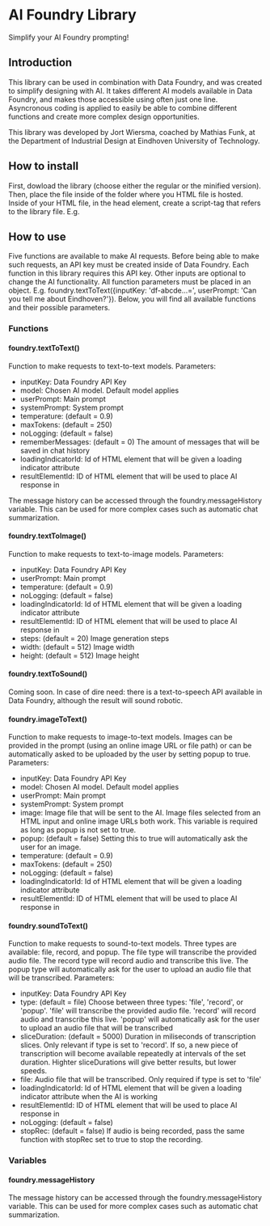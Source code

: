 # AI Foundry Library

Simplify your AI Foundry prompting!

## Introduction

This library can be used in combination with Data Foundry, and was created to simplify designing with AI. It takes different AI models available in Data Foundry, and makes those accessible using often just one line. Asyncronous coding is applied to easily be able to combine different functions and create more complex design opportunities.

This library was developed by Jort Wiersma, coached by Mathias Funk, at the Department of Industrial Design at Eindhoven University of Technology.

## How to install

First, dowload the library (choose either the regular or the minified version). Then, place the file inside of the folder where you HTML file is hosted. Inside of your HTML file, in the head element, create a script-tag that refers to the library file. E.g. <script src="./AI_Foundry_Library.js"></script>

## How to use

Five functions are available to make AI requests. Before being able to make such requests, an API key must be created inside of Data Foundry. Each function in this library requires this API key. Other inputs are optional to change the AI functionality. All function parameters must be placed in an object. E.g. foundry.textToText({inputKey: 'df-abcde...=', userPrompt: 'Can you tell me about Eindhoven?'}). Below, you will find all available functions and their possible parameters.

### Functions

#### foundry.textToText()

Function to make requests to text-to-text models. Parameters:

- inputKey: Data Foundry API Key
- model: Chosen AI model. Default model applies
- userPrompt: Main prompt
- systemPrompt: System prompt
- temperature: (default = 0.9)
- maxTokens: (default = 250)
- noLogging: (default = false)
- rememberMessages: (default = 0) The amount of messages that will be saved in chat history
- loadingIndicatorId: Id of HTML element that will be given a loading indicator attribute
- resultElementId: ID of HTML element that will be used to place AI response in

The message history can be accessed through the foundry.messageHistory variable. This can be used for more complex cases such as automatic chat summarization.

#### foundry.textToImage()

Function to make requests to text-to-image models. Parameters:

- inputKey: Data Foundry API Key
- userPrompt: Main prompt
- temperature: (default = 0.9)
- noLogging: (default = false)
- loadingIndicatorId: Id of HTML element that will be given a loading indicator attribute
- resultElementId: ID of HTML element that will be used to place AI response in
- steps: (default = 20) Image generation steps
- width: (default = 512) Image width
- height: (default = 512) Image height

#### foundry.textToSound()

Coming soon. In case of dire need: there is a text-to-speech API available in Data Foundry, although the result will sound robotic.

#### foundry.imageToText()

Function to make requests to image-to-text models. Images can be provided in the prompt (using an online image URL or file path) or can be automatically asked to be uploaded by the user by setting popup to true. Parameters:

- inputKey: Data Foundry API Key
- model: Chosen AI model. Default model applies
- userPrompt: Main prompt
- systemPrompt: System prompt
- image: Image file that will be sent to the AI. Image files selected from an HTML input and online image URLs both work. This variable is required as long as popup is not set to true.
- popup: (default = false) Setting this to true will automatically ask the user for an image.
- temperature: (default = 0.9)
- maxTokens: (default = 250)
- noLogging: (default = false)
- loadingIndicatorId: Id of HTML element that will be given a loading indicator attribute
- resultElementId: ID of HTML element that will be used to place AI response in

#### foundry.soundToText()

Function to make requests to sound-to-text models. Three types are available: file, record, and popup. The file type will transcribe the provided audio file. The record type will record audio and transcribe this live. The popup type will automatically ask for the user to upload an audio file that will be transcribed. Parameters:

- inputKey: Data Foundry API Key
- type: (default = file) Choose between three types: 'file', 'record', or 'popup'. 'file' will transcribe the provided audio file. 'record' will record audio and transcribe this live. 'popup' will automatically ask for the user to upload an audio file that will be transcribed
- sliceDuration: (default = 5000) Duration in miliseconds of transcription slices. Only relevant if type is set to 'record'. If so, a new piece of transcription will become available repeatedly at intervals of the set duration. Highter sliceDurations will give better results, but lower speeds.
- file: Audio file that will be transcribed. Only required if type is set to 'file'
- loadingIndicatorId: Id of HTML element that will be given a loading indicator attribute when the AI is working
- resultElementId: ID of HTML element that will be used to place AI response in
- noLogging: (default = false)
- stopRec: (default = false) If audio is being recorded, pass the same function with stopRec set to true to stop the recording.

### Variables

#### foundry.messageHistory

The message history can be accessed through the foundry.messageHistory variable. This can be used for more complex cases such as automatic chat summarization.
